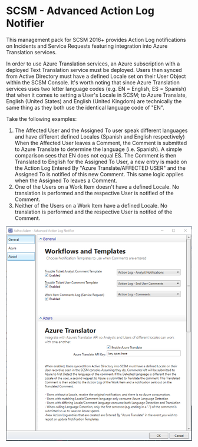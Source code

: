 # SCSM - Advanced Action Log Notifier
This management pack for SCSM 2016+ provides Action Log notifications on Incidents and Service Requests featuring integration into Azure Translation services.

In order to use Azure Translation services, an Azure subscription with a deployed Text Translation service must be deployed. Users then synced from Active Directory must have a defined Locale set on their User Object within the SCSM Console. It's worth noting that since Azure Translation services uses two letter language codes (e.g. EN = English, ES = Spanish) that when it comes to setting a User's Locale in SCSM; to Azure Translate, English (United States) and English (United Kingdom) are technically the same thing as they both use the identical language code of "EN".

Take the following examples:
1. The Affected User and the Assigned To user speak different languages and have different defined Locales (Spanish and English respectively) When the Affected User leaves a Comment, the Comment is submitted to Azure Translate to determine the language (i.e. Spanish). A simple comparison sees that EN does not equal ES. The Comment is then Translated to English for the Assigned To User, a new entry is made on the Action Log Entered By "Azure Translate/AFFECTED USER" and the Assigned To is notified of this new Comment. This same logic applies when the Assigned To leaves a Comment.
2. One of the Users on a Work Item doesn't have a defined Locale. No translation is performed and the respective User is notified of the Comment.
3. Neither of the Users on a Work Item have a defined Locale. No translation is performed and the respective User is notifed of the Comment.


<p align="center">
  <img src="/screenshots/adminui.png">
</p>
